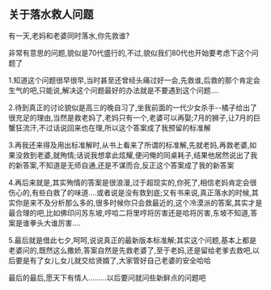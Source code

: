 ## 关于落水救人问题 ##


有一天,老妈和老婆同时落水,你先救谁?

 

非常有意思的问题,貌似是70代盛行的,不过,貌似我们80代也开始要考虑下这个问题了

 

1.知道这个问题很早很早,当时甚至还曾经头痛过好一会,先救谁,后救的那个肯定会生气的吧,只能说,解决这个问题最好的办法就是不要遇到这个问题....

 

2.待到真正的讨论貌似是高三的晚自习了,坐我前面的一代少女杀手--橘子给出了很充足的理由,当然是救老妈了,老妈只有一个,老婆可以再娶;7月的狮子,让7月的巨蟹狂流汗,不过话说回来也在理,所以这个答案成了我预留的标准解

 

3.再我还来得及用出标准解时,从书上看来了所谓的标准解,先就老妈,再救老婆,如果没救到老婆,就殉情;话说我想拿此炫耀,便问俺的同桌耗子,结果他居然说出了我的新答案,不知道是无师自通,还是不谋而合,反正这个答案成了我的新答案

 

4.再后来就是,其实殉情的答案是很浪漫,过于超现实的,你死了,相信老妈肯定会很伤心的,有些白救了的味道....或者说是没有救到底;又有书来说,真正落水的时候,其实你是来不及分析那么多的,很多时候你只会救最近的,这个冷漠派的答案,其实才是最合理的吧,比如佛印问苏东坡,哼哈二将里哼将厉害还是哈将厉害,东坡不知道,答案是谁拳头大谁厉害....

 

5.最后就是借此七夕,呵呵,说说真正的最新版本标准解;其实这个问题,基本上都是老婆问的,既然这么撒娇,答案自然是先救老婆了,至于老妈,还是留给老爹去救吧,以后要是有了女儿,女儿就交给贤婿了,大家管好自己老婆的安全哈哈

 

最后的最后,愿天下有情人.........以后要问就问些新鲜点的问题吧
